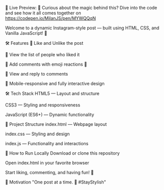 🚀 Live Preview: 
🧐 Curious about the magic behind this? Dive into the code and see how it all comes together on https://codepen.io/MilanJS/pen/MYWQQqN

Welcome to a dynamic Instagram-style post — built using HTML, CSS, and Vanilla JavaScript! 🎯

🛠️ Features
💚 Like and Unlike the post

👥 View the list of people who liked it

💬 Add comments with emoji reactions 🎉

🧵 View and reply to comments

📱 Mobile-responsive and fully interactive design

🛠️ Tech Stack
HTML5 — Layout and structure

CSS3 — Styling and responsiveness

JavaScript (ES6+) — Dynamic functionality

📂 Project Structure
index.html — Webpage layout

index.css — Styling and design

index.js — Functionality and interactions

🚦 How to Run Locally
Download or clone this repository

Open index.html in your favorite browser

Start liking, commenting, and having fun! 🚀

🎯 Motivation
"One post at a time. 🚀 #StayStylish"

